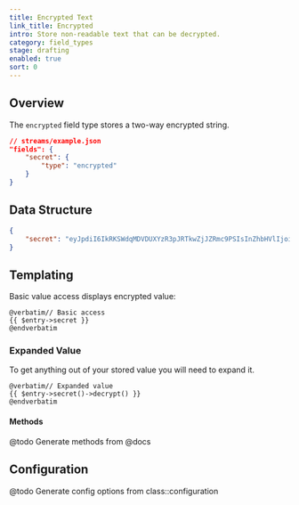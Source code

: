 ```yaml
---
title: Encrypted Text
link_title: Encrypted
intro: Store non-readable text that can be decrypted.
category: field_types
stage: drafting
enabled: true
sort: 0
---
```


## Overview

The `encrypted` field type stores a two-way encrypted string.

```json
// streams/example.json
"fields": {
    "secret": {
        "type": "encrypted"
    }
}
```

## Data Structure

```json
{
    "secret": "eyJpdiI6IkRKSWdqMDVDUXYzR3pJRTkwZjJZRmc9PSIsInZhbHVlIjoic3NrUHF4RE1jVnFBVFIrNG85Rjh4VlZkU1kzQUs5VEp5b3Y5VVU2cUZYYz0iLCJtYWMiOiIyNWFhZTM1MDBhZTdmNDZiY2E2NzM2NjE1NjYzYThmMmMzYTczNGJhM2VlNjBiZDdkZmNlOGFhMWVkZmQwN2RjIiwidGFnIjoiIn0="
}
```

## Templating

Basic value access displays encrypted value:

```blade
@verbatim// Basic access
{{ $entry->secret }}
@endverbatim
```

### Expanded Value

To get anything out of your stored value you will need to expand it.

```blade
@verbatim// Expanded value
{{ $entry->secret()->decrypt() }}
@endverbatim
```

#### Methods

@todo Generate methods from @docs



## Configuration

@todo Generate config options from class::configuration
